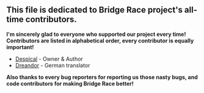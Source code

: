 ## This file is dedicated to **Bridge Race** project's all-time contributors.

**I'm sincerely glad to everyone who supported our project every time!**
**Contributors are listed in alphabetical order, every contributor is equally important!**

* [Despical](https://www.spigotmc.org/members/despical.615094/) - Owner & Author
* [Dreandor](https://www.spigotmc.org/members/dreandor.643921/) - German translator

**Also thanks to every bug reporters for reporting us those nasty bugs, and code contributors for making Bridge Race better!**